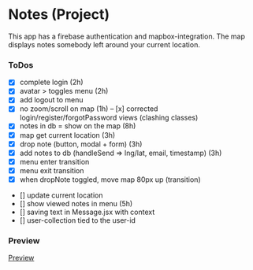 # Notes (Project)

This app has a firebase authentication and mapbox-integration.
The map displays notes somebody left around your current location.

### ToDos

- [x] complete login (2h)
- [x] avatar > toggles menu (2h)
- [x] add logout to menu
- [x] no zoom/scroll on map (1h)
      – [x] corrected login/register/forgotPassword views (clashing classes)
- [x] notes in db = show on the map (8h)
- [x] map get current location (3h)
- [x] drop note (button, modal + form) (3h)
- [x] add notes to db (handleSend => lng/lat, email, timestamp) (3h)
- [x] menu enter transition
- [x] menu exit transition
- [x] when dropNote toggled, move map 80px up (transition)
- [] update current location
- [] show viewed notes in menu (5h)
- [] saving text in Message.jsx with context
- [] user-collection tied to the user-id

### Preview

[Preview](http://notes-firebase.netlify.app)
